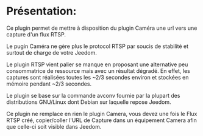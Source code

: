 
# Présentation:

Ce plugin permet de mettre à disposition du plugin Caméra une url vers une capture d'un flux RTSP.

Le pugin Caméra ne gère plus le protocol RTSP par soucis de stabilité et surtout de charge de votre Jeedom.

Le plugin RTSP vient palier se manque en proposant une alternative peu consommatrice de ressource mais avec un résultat dégradé. En effet, les captures sont réalisées toutes les ~2/3 secondes environ et stockées en mémoire pendant ~2/3 secondes.

Le plugin se base sur la commande avconv fournie par la plupart des distributions GNU/Linux dont Debian sur laquelle repose Jeedom.

Ce plugin ne remplace en rien le plugin Camera, vous devez une fois le Flux RTSP créé, copier/coller l'URL de Capture dans un équipement Camera afin que celle-ci soit visible dans Jeedom.
